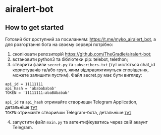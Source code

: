 # airalert-bot
## How to get started
Готовий бот доступний за посиланням: https://t.me/myko_airalert_bot, а для розгортання бота на своєму сервері потрібно:
1) cкопіювати репозиторій https://github.com/TheGradle/airalert-bot;
2) встановити python3 та бібліотеки pip: telebot, telethon;
3) cтворити файли <code>secret.py</code> та <code>subscribers.txt</code> (тут містяться chat_id користувачів та/або груп, яким відправлятимуться сповіщення, можете залишити пустим). Файл secret.py має бути вигляду:
<pre><code>api_id = 11111111
api_hash = 'ababababab'
TOKEN = '11111111:abaBAbabab'
</code></pre>
<code>api_id</code> та <code>api_hash</code> отримайте створивши Telegram Application, детальніше <a href="https://core.telegram.org/api/obtaining_api_id">тут</a><br>
<code>TOKEN</code> отримайте створивши Telegram-бота, детальніше <a href="https://core.telegram.org/bots">тут</a>
<ol start="4"><li>запустити файл <code>main.py</code> та автентифікуватись через свій акаунт Telegram.</li></ol>
